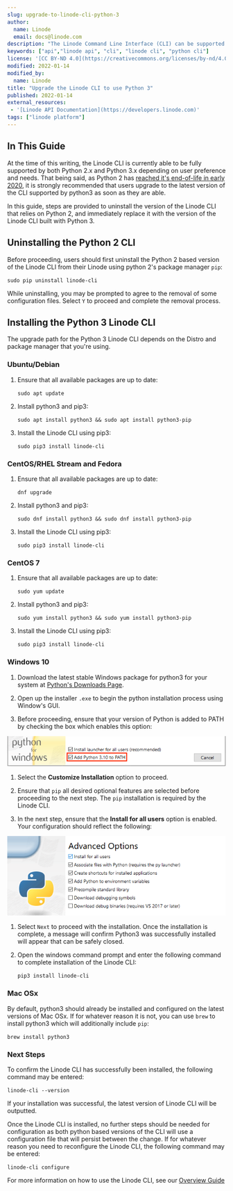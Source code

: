 ```yaml
---
slug: upgrade-to-linode-cli-python-3
author:
  name: Linode
  email: docs@linode.com
description: "The Linode Command Line Interface (CLI) can be supported by both Python 2.x and Python 3.x, however As Python 2 has reached an end of life it is recommended that users upgrade to Python 3 as soon as they are able. This guide outlines the simplest methods for upgrading python and the Linode CLI."
keywords: ["api","linode api", "cli", "linode cli", "python cli"]
license: '[CC BY-ND 4.0](https://creativecommons.org/licenses/by-nd/4.0)'
modified: 2022-01-14
modified_by:
  name: Linode
title: "Upgrade the Linode CLI to use Python 3"
published: 2022-01-14
external_resources:
 - '[Linode API Documentation](https://developers.linode.com)'
tags: ["linode platform"]
---
```


## In This Guide

At the time of this writing, the Linode CLI is currently able to be fully supported by both Python 2.x and Python 3.x depending on user preference and needs. That being said, as Python 2 has [reached it's end-of-life in early 2020](https://www.python.org/doc/sunset-python-2/#:~:text=We%20have%20decided%20that%20January,a%20security%20problem%20in%20it.), it is strongly recommended that users upgrade to the latest version of the CLI supported by python3 as soon as they are able.

In this guide, steps are provided to uninstall the version of the Linode CLI that relies on Python 2, and immediately replace it with the version of the Linode CLI built with Python 3.

## Uninstalling the Python 2 CLI

Before proceeding, users should first uninstall the Python 2 based version of the Linode CLI from their Linode using python 2's package manager `pip`:

    sudo pip uninstall linode-cli

While uninstalling, you may be prompted to agree to the removal of some configuration files. Select `Y` to proceed and complete the removal process.

## Installing the Python 3 Linode CLI

The upgrade path for the Python 3 Linode CLI depends on the Distro and package manager that you're using.

### Ubuntu/Debian

1.  Ensure that all available packages are up to date:

        sudo apt update

1.  Install python3 and pip3:

        sudo apt install python3 && sudo apt install python3-pip

1.  Install the Linode CLI using pip3:

        sudo pip3 install linode-cli

### CentOS/RHEL Stream and Fedora

1.  Ensure that all available packages are up to date:

        dnf upgrade

1.  Install python3 and pip3:

        sudo dnf install python3 && sudo dnf install python3-pip

1.  Install the Linode CLI using pip3:

        sudo pip3 install linode-cli



### CentOS 7

1. Ensure that all available packages are up to date:

       sudo yum update

1. Install python3 and pip3:

       sudo yum install python3 && sudo yum install python3-pip

1. Install the Linode CLI using pip3:

       sudo pip3 install linode-cli

### Windows 10

1. Download the latest stable Windows package for python3 for your system at [Python's Downloads Page](https://www.python.org/downloads/windows/).

1. Open up the installer `.exe` to begin the python installation process using Window's GUI.

1. Before proceeding, ensure that your version of Python is added to PATH by checking the box which enables this option:

![Python WIndows Path Option](windows-python-path.png)

1. Select the **Customize Installation** option to proceed.

1. Ensure that `pip` all desired optional features are selected before proceeding to the next step. The `pip` installation is required by the Linode CLI.

1. In the next step, ensure that the **Install for all users** option is enabled. Your configuration should reflect the following:

![Python on Windows Advanced Options](windows-python-options.png "Advanced Options on Windows Python3")


1. Select `Next` to proceed with the installation. Once the installation is complete, a message will confirm Python3 was successfully installed will appear that can be safely closed.

1. Open the windows command prompt and enter the following command to complete installation of the Linode CLI:

       pip3 install linode-cli

### Mac OSx

By default, python3 should already be installed and configured on the latest versions of Mac OSx. If for whatever reason it is not, you can use `brew` to install python3 which will additionally include `pip`:

    brew install python3


### Next Steps

To confirm the Linode CLI has successfully been installed, the following command may be entered:

    linode-cli --version

If your installation was successful, the latest version of Linode CLI will be outputted.

Once the Linode CLI is installed, no further steps should be needed for configuration as both python based versions of the CLI will use a configuration file that will persist between the change. If for whatever reason you need to reconfigure the Linode CLI, the following command may be entered:

    linode-cli configure

For more information on how to use the Linode CLI, see our [Overview Guide](/docs/products/tools/cli/get-started/)
